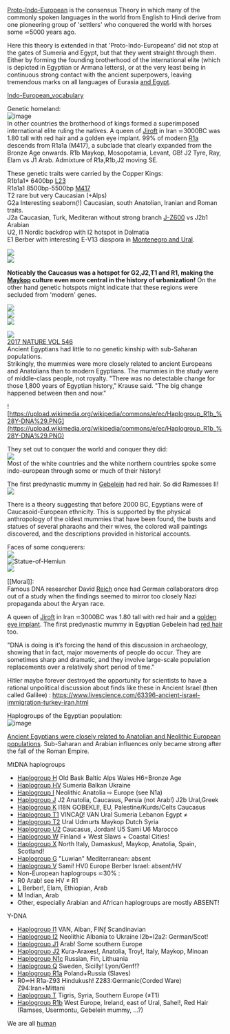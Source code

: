 [Proto-Indo-European](https://en.wikipedia.org/wiki/Proto-Indo-European_language) is the consensus Theory in which many of the commonly spoken languages in the world from English to Hindi derive from one pioneering group of 'settlers' who conquered the world with horses some ⋍5000 years ago.  

Here this theory is extended in that 'Proto-Indo-Europeans' did not stop at the gates of Sumeria and Egypt, but that they went straight through them. Either by forming the founding brotherhood of the international elite (which is depicted in Egyptian or Armana letters), or at the very least being in continuous strong contact with the ancient superpowers, leaving tremendous marks on all languages of Eurasia [and Egypt](Highlights).  

[Indo-European_vocabulary](https://en.wikipedia.org/wiki/Indo-European_vocabulary)  

Genetic homeland:  
![image](https://user-images.githubusercontent.com/516118/34798436-5a1743aa-f65c-11e7-94a8-0f7ecaf3addf.png)  
In other countries the brotherhood of kings formed a superimposed international elite ruling the natives. A queen of [Jiroft](https://en.wikipedia.org/wiki/Jiroft_culture) in Iran ⋍3000BC was 1.80 tall with red hair and a golden eye implant. 99% of modern [R1a](https://www.eupedia.com/europe/Haplogroup_R1a_Y-DNA.shtml) descends from R1a1a (M417), a subclade that clearly expanded from the Bronze Age onwards. R1b Maykop, Mosopotamia, Levant, GB! J2 Tyre, Ray, Elam vs J1 Arab. Admixture of R1a,R1b,J2 moving SE.  

These genetic traits were carried by the Copper Kings:  
R1b1a1* 6400bp [L23](https://www.yfull.com/tree/R-L23/)  
R1a1a1 8500bp-5500bp [M417](https://www.yfull.com/tree/R-M417/)  
T2 rare but very Caucasian (+Alps)  
G2a Interesting seaborn(!) Caucasian, south Anatolian, Iranian and Roman traits.  
J2a Caucasian, Turk, Mediteran without strong branch [J-Z600](https://www.yfull.com/tree/J-Z600/) vs J2b1 Arabian  
U2, I1 Nordic backdrop with I2 hotspot in Dalmatia  
E1 Berber with interesting E-V13 diaspora in [Montenegro and Ural](https://www.eupedia.com/europe/Haplogroup_E1b1b_Y-DNA.shtml).  

![](https://user-images.githubusercontent.com/516118/36258177-0cf816e8-125a-11e8-89e9-83f7241fc67c.png)  
![](https://cache.eupedia.com/images/content/Haplogroup_R1b_World.png)  

**Noticably the Caucasus was a hotspot for G2,J2,T1 and R1, making the [Maykop](Maykop) culture even more central in the history of urbanization!**  On the other hand genetic hotspots might indicate that these regions were secluded from 'modern' genes.  

![](https://cache.eupedia.com/images/content/Haplogroup_G2a.gif)  
![](https://cache.eupedia.com/images/content/Haplogroup_J2.gif)  
![](http://www.haplogruplar.com/wp-content/uploads/2015/07/J2-Y-DNA-Haplogroup-Map-J2-M172-Map-J2-Haplogrubu-Haritasi-v3.png)  

![](https://upload.wikimedia.org/wikipedia/commons/thumb/3/37/Frequency_maps_based_on_HVS-I_data_for_haplogroups_T.png/440px-Frequency_maps_based_on_HVS-I_data_for_haplogroups_T.png)  
[2017 NATURE VOL 546](https://www.nature.com/polopoly_fs/1.22069/menu/main/topColumns/topLeftColumn/pdf/546017a.pdf)  
Ancient Egyptians had little to no genetic kinship with sub-Saharan populations.  
Strikingly, the mummies were more closely related to ancient Europeans and Anatolians than to modern Egyptians. The mummies in the study were of middle-class people, not royalty. "There was no detectable change for those 1,800 years of Egyptian history," Krause said. "The big change happened between then and now."  

![https://upload.wikimedia.org/wikipedia/commons/e/ec/Haplogroup_R1b_%28Y-DNA%29.PNG](https://upload.wikimedia.org/wikipedia/commons/e/ec/Haplogroup_R1b_%28Y-DNA%29.PNG)  

They set out to conquer the world and conquer they did:  
![](https://upload.wikimedia.org/wikipedia/commons/8/80/Indo-European-speaking_world.png)  
Most of the white countries and the white northern countries spoke some indo-european through some or much of their history!  

The first predynastic mummy in [Gebelein](https://en.wikipedia.org/wiki/Gebelein_predynastic_mummies) had red hair. So did Ramesses II!  
![](https://www.beyondsciencetv.com/wp-content/uploads/2017/08/download-44.jpg)  

There is a theory suggesting that before 2000 BC, Egyptians were of Caucasoid-European ethnicity. This is supported by the physical anthropology of the oldest mummies that have been found, the busts and statues of several pharaohs and their wives, the colored wall paintings discovered, and the descriptions provided in historical accounts.  

Faces of some conquerers:  
![](http://www.hs-augsburg.de/⋍harsch/museum/Chronologia/C_a0260/Anchhaf/anchhaf.jpg)  
![Statue-of-Hemiun](https://upload.wikimedia.org/wikipedia/commons/thumb/e/e1/Statue-of-Hemiun.jpg/380px-Statue-of-Hemiun.jpg)  
![](http://newsimg.bbc.co.uk/media/images/42806000/jpg/_42806109_bust_getty_416.jpg)  


[[Moral]]:  
Famous DNA researcher David [Reich](https://www.theatlantic.com/science/archive/2018/03/ancient-dna-history/554798/?single_page=true) once had German collaborators drop out of a study when the findings seemed to mirror too closely Nazi propaganda about the Aryan race.  

A queen of [Jiroft](https://en.wikipedia.org/wiki/Jiroft_culture) in Iran ⋍3000BC was 1.80 tall with red hair and a [golden eye implant](http://www.iranreview.org/content/Documents/Iran_s_Burnt_City.htm). The first predynastic mummy in Egyptian Gebelein had [red hair](https://en.wikipedia.org/wiki/Gebelein_predynastic_mummies) too.  

"DNA is doing is it’s forcing the hand of this discussion in archaeology, showing that in fact, major movements of people do occur. They are sometimes sharp and dramatic, and they involve large-scale population replacements over a relatively short period of time."  

Hitler maybe forever destroyed the opportunity for scientists to have a rational unpolitical discussion about finds like these in Ancient Israel (then called Galilee) : https://www.livescience.com/63396-ancient-israel-immigration-turkey-iran.html  

Haplogroups of the Egyptian population:  
![image](https://user-images.githubusercontent.com/516118/44716239-480ff380-aaa9-11e8-893a-2a926c6719af.png)  

[Ancient Egyptians were closely related to Anatolian and Neolithic European populations](https://www.nature.com/articles/ncomms15694). Sub-Saharan and Arabian influences only became strong after the fall of the Roman Empire.  

MtDNA haplogroups  
* [Haplogroup H](https://www.eupedia.com/europe/Haplogroup_H_mtDNA.shtml) Old Bask Baltic Alps Wales H6=Bronze Age  
* [Haplogroup HV](https://www.eupedia.com/europe/Haplogroup_HV_mtDNA.shtml) Sumeria Balkan Ukraine  
* [Haplogroup I](https://www.eupedia.com/europe/Haplogroup_I_mtDNA.shtml) Neolithic Anatolia ⇨ Europe (see N1a)  
* [Haplogroup J](https://www.eupedia.com/europe/Haplogroup_J_mtDNA.shtml) J2 Anatolia, Caucasus, Persia (not Arab!) J2b Ural,Greek  
* [Haplogroup K](https://www.eupedia.com/europe/Haplogroup_K_mtDNA.shtml) I18N GOBEKLI!, EU, Palestine/Kurds/Celts Caucasus  
* [Haplogroup T1](https://www.eupedia.com/europe/Haplogroup_T_mtDNA.shtml) VINCA[0](https://www.eupedia.com/forum/threads/31362-Neolithic-western-Carpathian-Basin-356-pages?highlight=Vinca+dna)! VAN Ural Sumeria Lebanon Egypt ≠  
* [Haplogroup T2](https://www.eupedia.com/europe/Haplogroup_T_mtDNA.shtml) Ural Udmurts Maykop Dutch Syria  
* [Haplogroup U2](https://www.eupedia.com/europe/Haplogroup_U2_mtDNA.shtml) Caucasus, Jordan!  U5 Sami U6 Marocco  
* [Haplogroup W](https://www.eupedia.com/europe/Haplogroup_W_mtDNA.shtml) Finland + West Slaws + Coastal Cities!  
* [Haplogroup X](https://www.eupedia.com/europe/Haplogroup_X_mtDNA.shtml) North Italy, Damaskus!, Maykop, Anatolia, Spain, Scotland!  
* [Haplogroup G](https://www.eupedia.com/europe/Haplogroup_G2a_Y-DNA.shtml) "Luwian" Mediterranean: absent  
* [Haplogroup V](https://www.eupedia.com/europe/Haplogroup_V_mtDNA.shtml) Sami! HV0 Europe Berber Israel: absent/HV  
* Non-European haplogroups ⋍30% :  
* R0 Arab! see HV ≠ R1  
* [L](https://i.pinimg.com/originals/e8/3e/a5/e83ea568a53b810c0bb606d5b08776d0.png) Berber!, Elam, Ethiopian, Arab  
* M Indian, Arab  
* Other, especially Arabian and African haplogroups are mostly ABSENT!  


Y-DNA  
* [Haplogroup I1](https://www.eupedia.com/europe/Haplogroup_I1_Y-DNA.shtml) VAN, Alban, FINƒ Scandinavian  
* [Haplogroup I2](https://www.eupedia.com/europe/Haplogroup_I2_Y-DNA.shtml) Neolithic Albania to Ukraine I2b=I2a2: German/Scot!  
* [Haplogroup J1](https://www.eupedia.com/europe/Haplogroup_J1_Y-DNA.shtml) Arab! Some southern Europe  
* [Haplogroup J2](https://www.eupedia.com/europe/Haplogroup_J2_Y-DNA.shtml) Kura-Araxes!, Anatolia, Troy!, Italy, Maykop, Minoan  
* [Haplogroup N1c](https://www.eupedia.com/europe/Haplogroup_N1c_Y-DNA.shtml) Russian, Fin, Lithuania  
* [Haplogroup Q](https://www.eupedia.com/europe/Haplogroup_Q_Y-DNA.shtml) Sweden, Sicilly! Lyon/Genf!?  
* [Haplogroup R1a](https://www.eupedia.com/europe/Haplogroup_R1a_Y-DNA.shtml) Poland+Russia (Slaves)  
* R0⋍H R1a-Z93 Hindukush!  Z283:Germanic(Corded Ware) Z94:Iran+Mittani  
* [Haplogroup T](https://www.eupedia.com/europe/Haplogroup_T_Y-DNA.shtml) Tigris, Syria, Southern Europe (≠T1)  
* [Haplogroup R1b](https://www.eupedia.com/europe/Haplogroup_R1b_Y-DNA.shtml) West Europe, Ireland, east of Ural, Sahel!, Red Hair (Ramses, Usermontu, Gebelein mummy, …?)  



We are all [human](Human)  